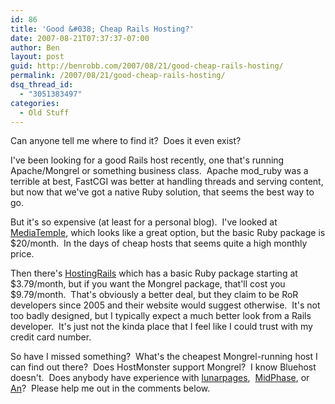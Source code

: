 ```yaml
---
id: 86
title: 'Good &#038; Cheap Rails Hosting?'
date: 2007-08-21T07:37:37-07:00
author: Ben
layout: post
guid: http://benrobb.com/2007/08/21/good-cheap-rails-hosting/
permalink: /2007/08/21/good-cheap-rails-hosting/
dsq_thread_id:
  - "3051383497"
categories:
  - Old Stuff
---
```

Can anyone tell me where to find it?  Does it even exist?

I've been looking for a good Rails host recently, one that's running Apache/Mongrel or something business class.  Apache mod_ruby was a terrible at best, FastCGI was better at handling threads and serving content, but now that we've got a native Ruby solution, that seems the best way to go.

But it's so expensive (at least for a personal blog).  I've looked at <a href="http://www.mediatemple.net/" title="Media Temple">MediaTemple</a>, which looks like a great option, but the basic Ruby package is $20/month.  In the days of cheap hosts that seems quite a high monthly price.

Then there's <a href="http://www.hostingrails.com/" title="Hosting Rails">HostingRails</a> which has a basic Ruby package starting at $3.79/month, but if you want the Mongrel package, that'll cost you $9.79/month.  That's obviously a better deal, but they claim to be RoR developers since 2005 and their website would suggest otherwise.  It's not too badly designed, but I typically expect a much better look from a Rails developer.  It's just not the kinda place that I feel like I could trust with my credit card number.

So have I missed something?  What's the cheapest Mongrel-running host I can find out there?  Does HostMonster support Mongrel?  I know Bluehost doesn't.  Does anybody have experience with <a href="http://www.lunarpages.com/index.php" title="lunar pages">lunarpages</a>,  <a href="http://www.midphase.com/" title="midphase">MidPhase</a>, or <a href="http://www.anhosting.com/" title="an hosting">An</a>?  Please help me out in the comments below.